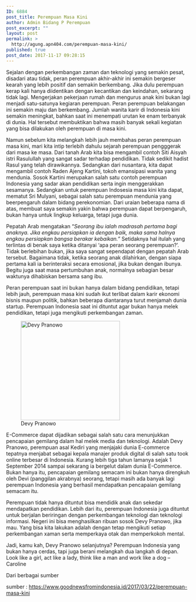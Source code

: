 ```yaml
---
ID: 6884
post_title: Perempuan Masa Kini
author: Admin Bidang P Perempuan
post_excerpt: ""
layout: post
permalink: >
  http://agung.apn404.com/perempuan-masa-kini/
published: true
post_date: 2017-11-17 09:28:15
---
```

Sejalan dengan perkembangan zaman dan teknologi yang semakin pesat, disadari atau tidak, peran perempuan akhir-akhir ini semakin bergeser kearah yang lebih positif dan semakin berkembang. Jika dulu perempuan kerap kali hanya diidentikan dengan kecantikan dan keindahan, sekarang tidak lagi. Mengerjakan pekerjaan rumah dan mengurus anak kini bukan lagi menjadi satu-satunya kegiaran perempuan. Peran perempuan belakangan ini semakin maju dan berkembang. Jumlah wanita karir di Indonesia kini semakin meningkat, bahkan saat ini menempati urutan ke enam terbanyak di dunia. Hal tersebut membuktikan bahwa masih banyak sekali kegiatan yang bisa dilakukan oleh perempuan di masa kini.

Namun sebelum kita melangkah lebih jauh membahas peran perempuan masa kini, mari kita intip terlebih dahulu sejarah perempuan pengggerak dari masa ke masa. Dari tanah Arab kita bisa mengambil contoh Siti Aisyah istri Rasulullah yang sangat sadar terhadap pendidikan. Tidak sedikit hadist Rasul yang telah dirawikannya. Sedangkan dari nusantara, kita dapat mengambil contoh Raden Ajeng Kartini, tokoh emansipasi wanita yang mendunia. Sosok Kartini merupakan salah satu contoh perempuan Indonesia yang sadar akan pendidikan serta ingin menggerakkan sesamanya. Sedangkan untuk perempuan Indosesia masa kini kita dapat, mematut Sri Mulyani, sebagai salah satu perempuan mendunia yang beerpengaruh dalam bidang perekonomian. Dari uraian beberapa nama di atas, membuat saya semakin yakin bahwa perempuan dapat berpengaruh, bukan hanya untuk lingkup keluarga, tetapi juga dunia.

Pepatah Arab mengatakan “<em>Seorang ibu ialah madrasah pertama bagi anaknya. Jika engkau persiapkan ia dengan baik, maka sama halnya engkau persiapkan bangsa berakar kebaikan.”</em> Setidaknya hal itulah yang terlintas di benak saya ketika ditanyai ‘apa peran seorang perempuan?’. Tidak berlebihan bukan, jika saya sangat sependapat dengan pepatah Arab tersebut. Bagaimana tidak, ketika seorang anak dilahirkan, dengan siapa pertama kali ia berinteraksi secara emosional, jika bukan dengan ibunya. Begitu juga saat masa pertumbuhan anak, normalnya sebagian besar waktunya dihabiskan bersama sang ibu.

Peran perempuan saat ini bukan hanya dalam bidang pendidikan, tetapi lebih jauh, perempuan masa kini sudah ikut terlibat dalam karir ekonomi bisnis maupun politik, bahkan beberapa diantaranya turut menjamah dunia startup. Perempuan Indonesia saat ini dituntut agar bukan hanya melek pendidikan, tetapi juga mengikuti perkembangan zaman.
<figure class="image"><img class="img-responsive" src="https://ecs12.tokopedia.net/newimg/cache/300/career/team/2014/10/15/189/189_3c0e1bf4-5452-11e4-b934-6da92523fab8.jpg" alt="Devy Pranowo" width="270" /><figcaption>Devy Pranowo</figcaption></figure>
E-Commerce dapat dijadikan sebagai salah satu cara menunjukkan pencapaian gemilang dalam hal melek media dan teknologi. Adalah Devy Pranowo, perempuan asal Kediri yang menjajaki dunia E-commerce tepatnya menjabat sebagai kepala manajer produk digital di salah satu took online terbesar di Indonesia. Kurang lebih tiga tahun lamanya sejak 1 September 2014 sampai sekarang ia bergelut dalam dunia E-Commerce. Bukan hanya itu, pencapaian gemilang semacam ini bukan hanya direngkuh oleh Devi (panggilan akrabnya) seorang, tetapi masih ada banyak lagi perempuan Indonesia yang berhasil mendapatkan pencapaian gemilang semacam itu.

Perempuan tidak hanya dituntut bisa mendidik anak dan sekedar mendapatkan pendidikan. Lebih dari itu, perempuan Indonesia juga dituntut untuk berjalan beriringan dengan perkembangan teknologi dan teknologi informasi. Negeri ini bisa menghasilkan ribuan sosok Devy Pranowo, jika mau. Yang bisa kita lakukan adalah dengan tetap mengikuti setiap perkembangan xaman serta memperkaya otak dan memperkokoh mental.

Jadi, kamu kah, Devy Pranowo selanjutnya? Perempuan Indonesia yang bukan hanya cerdas, tapi juga berani melangkah dua langkah di depan. Look like a girl, act like a lady, think like a man and work like a dog – Caroline

Dari berbagai sumber

sumber : https://www.goodnewsfromindonesia.id/2017/03/22/perempuan-masa-kini
